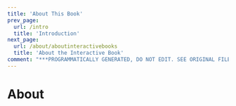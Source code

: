 ```yaml
---
title: 'About This Book'
prev_page:
  url: /intro
  title: 'Introduction'
next_page:
  url: /about/aboutinteractivebooks
  title: 'About the Interactive Book'
comment: "***PROGRAMMATICALLY GENERATED, DO NOT EDIT. SEE ORIGINAL FILES IN /content***"
---
```

# About